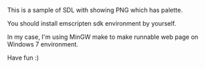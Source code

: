 This is a sample of SDL with showing PNG which has palette.

You should install emscripten sdk environment by yourself.

In my case, I'm using MinGW make to make runnable web page on Windows 7 environment.

Have fun :)